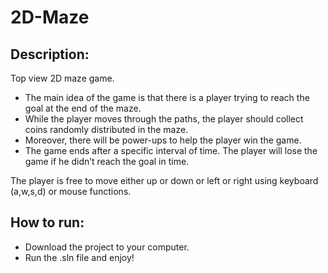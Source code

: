 # 2D-Maze

## Description:

Top view 2D maze game. 

- The main idea of the game is that there is a player trying to reach the goal at the end of the maze. 
- While the player moves through the paths, the player should collect coins randomly distributed in the maze. 
- Moreover, there will be power-ups to help the player win the game. 
- The game ends after a specific interval of time. The player will lose the game if he didn’t reach the goal in time.

The player is free to move either up or down or left or right using keyboard (a,w,s,d) or mouse functions.

## How to run:
- Download the project to your computer.
- Run the .sln file and enjoy!
